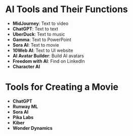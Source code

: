 # AI Tools and Their Functions

- **MidJourney**: Text to video
- **ChatGPT**: Text to text
- **UberDuck**: Text to music
- **Gamma**: Text to PowerPoint
- **Sora AI**: Text to movie
- **10Web AI**: Text to UI website
- **AI Avatar Builder**: Build AI avatars
- **Freedom with AI**: Find on LinkedIn
- **Character AI**

# Tools for Creating a Movie

- **ChatGPT**
- **Runway ML**
- **Sora AI**
- **Pika Labs**
- **Kiber**
- **Wonder Dynamics**
